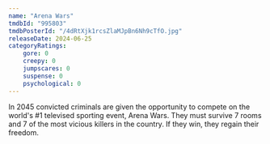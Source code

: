 ```yaml
---
name: "Arena Wars"
tmdbId: "995803"
tmdbPosterId: "/4dRtXjk1rcsZlaMJpBn6Nh9cTfO.jpg"
releaseDate: 2024-06-25
categoryRatings:
    gore: 0
    creepy: 0
    jumpscares: 0
    suspense: 0
    psychological: 0
---
```

In 2045 convicted criminals are given the opportunity to compete on the world's #1 televised sporting event, Arena Wars. They must survive 7 rooms and 7 of the most vicious killers in the country. If they win, they regain their freedom.
